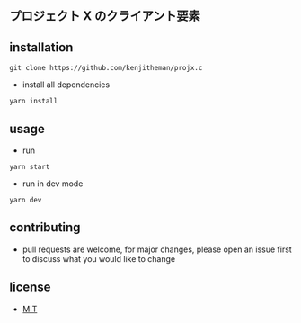 ## プロジェクト X のクライアント要素

## installation

```
git clone https://github.com/kenjitheman/projx.c
```

- install all dependencies

```
yarn install
```

## usage

- run

```
yarn start
```

- run in dev mode

```
yarn dev
```

## contributing

- pull requests are welcome, for major changes, please open an issue first to
  discuss what you would like to change

## license

- [MIT](https://choosealicense.com/licenses/mit/)
